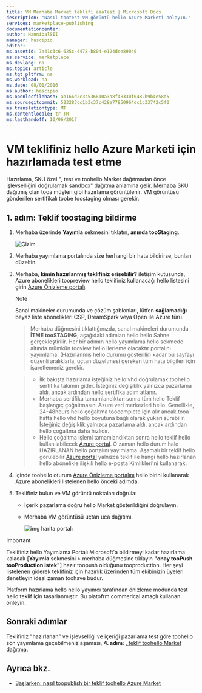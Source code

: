 ```yaml
---
title: VM Merhaba Market teklifi aaaTest | Microsoft Docs
description: "Nasıl tootest VM görüntü hello Azure Marketi anlayın."
services: marketplace-publishing
documentationcenter: 
author: HannibalSII
manager: hascipio
editor: 
ms.assetid: 7a41c3c6-625c-4478-b804-e124dee89040
ms.service: marketplace
ms.devlang: na
ms.topic: article
ms.tgt_pltfrm: na
ms.workload: na
ms.date: 08/01/2016
ms.author: hascipio
ms.openlocfilehash: ab166d2c3c536810a3a8f48330f0482b9b4e58d5
ms.sourcegitcommit: 523283cc1b3c37c428e77850964dc1c33742c5f0
ms.translationtype: MT
ms.contentlocale: tr-TR
ms.lasthandoff: 10/06/2017
---
```

# <a name="test-your-vm-offer-for-hello-azure-marketplace-in-staging"></a>VM teklifiniz hello Azure Marketi için hazırlamada test etme
Hazırlama, SKU özel ", test ve toohello Market dağıtmadan önce işlevselliğini doğrulamak sandbox" dağıtma anlamına gelir. Merhaba SKU dağıtmış olan tooa müşteri gibi hazırlama görüntülenir. VM görüntüsü gönderilen sertifikalı toobe toostaging olması gerekir.

## <a name="step-1-push-your-offer-toostaging"></a>1. adım: Teklif toostaging bildirme
1. Merhaba üzerinde **Yayımla** sekmesini tıklatın, **anında tooStaging**.
   
    ![Çizim](media/marketplace-publishing-vm-image-test-in-staging/vm-image-push-to-staging.png)
2. Merhaba yayımlama portalında size herhangi bir hata bildirirse, bunları düzeltin.
3. Merhaba, **kimin hazırlanmış teklifiniz erişebilir?** iletişim kutusunda, Azure abonelikleri toopreview hello teklifiniz kullanacağı hello listesini girin [Azure Önizleme portalı](https://portal.azure.com).
   
   > [!NOTE]
   > Sanal makineler durumunda ve çözüm şablonları, lütfen **sağlamadığı** beyaz liste abonelikleri CSP, DreamSpark veya Open ile Azure türü.
   > 
   > 

    > Merhaba düğmesini tıklattığınızda, sanal makineleri durumunda **İTME tooSTAGING**, aşağıdaki adımları hello hello Sahne gerçekleştirilir. Her bir adımın hello yayımlama hello sekmede altında mümkün tooview hello ilerleme olacaktır portalını yayımlama. (Hazırlanmış hello durumu gösterilir) kadar bu sayfayı düzenli aralıklarla, uçtan düzeltmesi gereken tüm hata bilgileri için işaretlemeniz gerekir.

    > - İlk bakışta hazırlama isteğiniz hello vhd doğrulamak toohello sertifika takımın gider. İsteğiniz değişiklik yalnızca pazarlama aldı, ancak ardından hello sertifika adım atlanır.
    > - Merhaba sertifika tamamlandıktan sonra tüm hello Teklif başlangıç çoğaltmasını Azure veri merkezleri hello. Genellikle, 24-48hours hello çoğaltma toocomplete için alır ancak tooa hafta hello vhd hello boyutuna bağlı olarak yukarı sürebilir. İsteğiniz değişiklik yalnızca pazarlama aldı, ancak ardından hello çoğaltma daha hızlıdır.
    > - Hello çoğaltma işlemi tamamlandıktan sonra hello teklif hello kullanılabilecek [Azure portal](http:/portal.azure.com). O zaman hello durum hale HAZIRLANAN hello portalını yayımlama. Aşamalı bir teklif hello görülebilir [Azure portal](http:/portal.azure.com) yalnızca teklif ile hangi hello hazırlanan hello abonelikle ilişkili hello e-posta Kimlikleri'ni kullanarak.

1. İçinde toohello oturum [Azure Önizleme portalını](https://portal.azure.com) hello birini kullanarak Azure abonelikleri listelenen hello önceki adımda.
2. Teklifiniz bulun ve VM görüntü noktaları doğrula:
   
   * İçerik pazarlama doğru hello Market gösterildiğini doğrulayın.
   * Merhaba VM görüntüsü uçtan uca dağıtımı.
     
      ![img harita portalı](media/marketplace-publishing-push-to-staging/pubportal-mapping-azure-portal.jpg)

> [!IMPORTANT]
> Teklifiniz hello Yayımlama Portalı Microsoft'a bildirmeyi kadar hazırlama kalacak [**Yayımla** sekmesini > merhaba düğmesine tıklayın **"onay tooPush tooProduction istek"**] hazır toopush olduğunu tooproduction. Her şeyi listelenen giderek teklifiniz için hazırlık üzerinden tüm ekibinizin üyeleri denetleyin ideal zaman toohave budur.
> 
> Platform hazırlama hello hello yayımcı tarafından önizleme modunda test hello teklif için tasarlanmıştır. Bu platofrm commerical amaçlı kullanan önleyin.
> 
> 

## <a name="next-steps"></a>Sonraki adımlar
Teklifiniz "hazırlanan" ve işlevselliği ve içeriği pazarlama test göre toohello son yayımlama geçebilmeniz aşaması, **4. adım**: [, teklif toohello Market dağıtma](marketplace-publishing-push-to-production.md).

## <a name="see-also"></a>Ayrıca bkz.
* [Başlarken: nasıl toopublish bir teklif toohello Azure Market](marketplace-publishing-getting-started.md)

